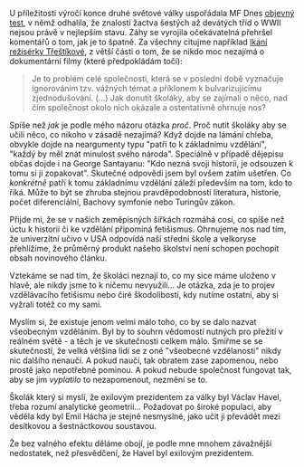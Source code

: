 <!-- dcterms:identifier = riderweblog#204 -->
<!-- dcterms:title = Úcta k dějinám nebo historický fetišismus? -->
<!-- dcterms:abstract = U příležitosti výročí konce druhé světové války uspořádala MF Dnes objevný test, v němž odhalila, že znalosti žactva šestých až devátých tříd o WWII nejsou právě v nejlepším stavu. Záhy se vyrojila očekávatelná přehršel komentářů o tom, jak je to špatně. -->
<!-- np9:categoryId = 2 -->
<!-- x4w:category = Lidé a jiná zvěř -->
<!-- np9:authorId = 1 -->
<!-- np9:authorEmail = michal.valasek@altairis.cz -->
<!-- dcterms:creator = Michal Altair Valášek -->
<!-- dcterms:created = 2005-05-20T03:18:11.043+02:00 -->
<!-- dcterms:date = 2005-05-20T03:18:11.043+02:00 -->

U příležitosti výročí konce druhé světové války uspořádala MF Dnes [objevný test](http://zpravy.idnes.cz/domaci.asp?r=domaci&c=A050506_203929_domaci_miz), v němž odhalila, že znalosti žactva šestých až devátých tříd o WWII nejsou právě v nejlepším stavu. Záhy se vyrojila očekávatelná přehršel komentářů o tom, jak je to špatně. Za všechny citujme například [lkaní režisérky Třeštíkové](http://zpravy.idnes.cz/nazory.asp?r=nazory&c=A050509_222501_nazory_itu), z větší části o tom, že se nikdo moc nezajímá o dokumentární filmy (které předpokládám točí):

> Je to problém celé společnosti, která se v poslední době vyznačuje ignorováním tzv. vážných témat a příklonem k bulvarizujícímu zjednodušování. (...) Jak donutit školáky, aby se zajímali o něco, nad čím společnost okolo nich okázale a ostentativně ohrnuje nos?

Spíše než *jak* je podle mého názoru otázka *proč*. Proč nutit školáky aby se učili něco, co nikoho v zásadě nezajímá? Když dojde na lámání chleba, obvykle dojde na neargumenty typu "patří to k základnímu vzdělání", "každý by měl znát minulost svého národa". Speciálně v případě dějepisu občas dojde i na George Santayanu: "Kdo nezná svoji historii, je odsouzen k tomu si ji zopakovat". Skutečné odpovědi jsem byl ovšem zatím ušetřen. Co *konkrétně* patří k tomu základnímu vzdělání záleží především na tom, kdo to říká. Může to být se zhruba stejnou pravděpodobností literatura, historie, počet diferenciální, Bachovy symfonie nebo Turingův zákon.

Přijde mi, že se v našich zeměpisných šířkách rozmáhá cosi, co spíše než úctu k historii či ke vzdělání připomíná fetišismus. Ohrnujeme nos nad tím, že univerzitní učivo v USA odpovídá naší střední škole a velkoryse přehlížíme, že průměrný produkt našeho školství není schopen pochopit obsah novinového článku.

Vztekáme se nad tím, že školáci neznají to, co my sice máme uloženo v hlavě, ale nikdy jsme to k ničemu nevyužili... Je otázka, zda je to projev vzdělávacího fetišismu nebo čiré škodolibosti, kdy nutíme ostatní, aby si vyžrali totéž co my sami.

Myslím si, že existuje jenom velmi málo toho, co by se dalo nazvat všeobecným vzděláním. Byl by to souhrn vědomostí nutných pro přežití v reálném světě - a těch je ve skutečnosti celkem málo. Smiřme se se skutečností, že velká většina lidí se z oné "všeobecné vzdělanosti" nikdy nic dalšího nenaučí. A pokud naučí, tak obratem zase zapomenou, nebo prostě jako nepotřebné pominou. A pokud nebude společnost fungovat tak, aby se jim *vyplatilo* to nezapomenout, nezmění se to.

Školák který si myslí, že exilovým prezidentem za války byl Václav Havel, třeba rozumí analytické geometrii... Požadovat po široké populaci, aby věděla kdy byl Emil Hácha je stejně nesmyslné, jako učit ji převádět mezi desítkovou a šestnáctkovou soustavou.

Že bez valného efektu děláme obojí, je podle mne mnohem závažnější nedostatek, než přesvědčení, že Havel byl exilovým prezidentem.